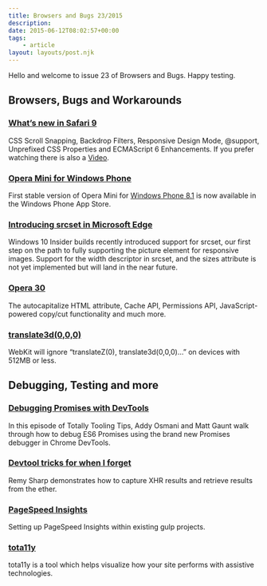 ```yaml
---
title: Browsers and Bugs 23/2015
description: 
date: 2015-06-12T08:02:57+00:00
tags:
    - article
layout: layouts/post.njk
---
```


Hello and welcome to issue 23 of Browsers and Bugs. Happy testing.

Browsers, Bugs and Workarounds
------------------------------

### [What’s new in Safari 9](https://developer.apple.com/library/prerelease/mac/releasenotes/General/WhatsNewInSafari/Articles/Safari_9.html#//apple_ref/doc/uid/TP40014305-CH9-SW27)

CSS Scroll Snapping, Backdrop Filters, Responsive Design Mode, @support, Unprefixed CSS Properties and ECMAScript 6 Enhancements. If you prefer watching there is also a [Video](https://developer.apple.com/videos/wwdc/2015/?id=501).

### [Opera Mini for Windows Phone](http://blogs.opera.com/mobile/2015/06/opera-mini-for-windows-phone/)

First stable version of Opera Mini for [Windows Phone 8.1](https://www.windowsphone.com/en-us/store/app/opera-mini/b3bf000a-e004-4ecb-a8fb-9fc817cdab90) is now available in the Windows Phone App Store.

### [Introducing srcset in Microsoft Edge](http://blogs.windows.com/msedgedev/2015/06/08/introducing-srcset-responsive-images-in-microsoft-edge/)

Windows 10 Insider builds recently introduced support for srcset, our first step on the path to fully supporting the picture element for responsive images. Support for the width descriptor in srcset, and the sizes attribute is not yet implemented but will land in the near future.

### [Opera 30](https://dev.opera.com/blog/opera-30/)

The autocapitalize HTML attribute, Cache API, Permissions API, JavaScript-powered copy/cut functionality and much more.

### [translate3d(0,0,0)](http://trac.webkit.org/changeset/185284)

WebKit will ignore “translateZ(0), translate3d(0,0,0)…” on devices with 512MB or less.

Debugging, Testing and more
---------------------------

### [Debugging Promises with DevTools](https://www.youtube.com/watch?v=o9c3U5_8tGY&list=PLOU2XLYxmsILKwwASNS0xgfcmakbK_8JZ)

In this episode of Totally Tooling Tips, Addy Osmani and Matt Gaunt walk through how to debug ES6 Promises using the brand new Promises debugger in Chrome DevTools.

### [Devtool tricks for when I forget](https://remysharp.com/2015/06/09/devtool-tricks-for-when-i-forget)

Remy Sharp demonstrates how to capture XHR results and retrieve results from the ether.

### [PageSpeed Insights](http://una.im/gulp-local-psi/#)

Setting up PageSpeed Insights within existing gulp projects.

### [tota11y](http://khan.github.io/tota11y/)

tota11y is a tool which helps visualize how your site performs with assistive technologies.